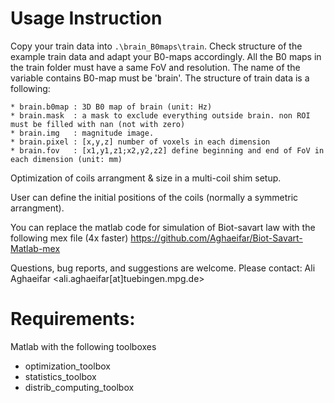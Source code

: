 # Usage Instruction

Copy your train data into `.\brain_B0maps\train`. Check structure of the example train data and adapt your B0-maps accordingly. All the B0 maps in the train folder must have a same FoV and resolution. The name of the variable contains B0-map must be 'brain'. 
The structure of train data is a following:
```
* brain.b0map : 3D B0 map of brain (unit: Hz)
* brain.mask  : a mask to exclude everything outside brain. non ROI must be filled with nan (not with zero)
* brain.img   : magnitude image.
* brain.pixel : [x,y,z] number of voxels in each dimension
* brain.fov   : [x1,y1,z1;x2,y2,z2] define beginning and end of FoV in each dimension (unit: mm)
```

Optimization of coils arrangment & size in a multi-coil shim setup.


User can define the initial positions of the coils (normally a symmetric arrangment).  



You can replace the matlab code for simulation of Biot-savart law with the following mex file (4x faster)
https://github.com/Aghaeifar/Biot-Savart-Matlab-mex

Questions, bug reports, and suggestions are welcome.  Please contact:
Ali Aghaeifar <ali.aghaeifar[at]tuebingen.mpg.de>


# Requirements:
Matlab with the following toolboxes 
* optimization_toolbox
* statistics_toolbox
* distrib_computing_toolbox

